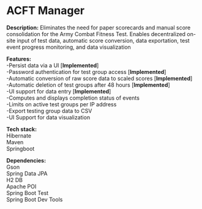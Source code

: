 # ACFT Manager
**Description:** Eliminates the need for paper scorecards and manual score consolidation for the Army Combat Fitness Test. Enables decentralized on-site input of test data, automatic score conversion, data exportation, test event progress monitoring, and data visualization<br/>

**Features:**<br/>
-Persist data via a UI [**Implemented**]<br/>
-Password authentication for test group access [**Implemented**]<br/>
-Automatic conversion of raw score data to scaled scores [**Implemented**]<br/>
-Automatic deletion of test groups after 48 hours [**Implemented**]<br/>
-UI support for data entry [**Implemented**]<br/>
-Computes and displays completion status of events<br/>
-Limits on active test groups per IP address<br/>
-Export testing group data to CSV <br/>
-UI Support for data visualization <br/>

**Tech stack:**<br/>
   Hibernate<br/>
   Maven<br/>
   Springboot<br/>
   
**Dependencies:**<br/>
   Gson<br/>
   Spring Data JPA<br/>
   H2 DB<br/>
   Apache POI<br/>
   Spring Boot Test<br/>
   Spring Boot Dev Tools








